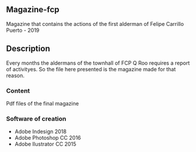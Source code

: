 ## Magazine-fcp
 Magazine that contains the actions of the first alderman of Felipe Carrillo Puerto - 2019

## Description
Every months the aldermans of the townhall of FCP Q Roo requires a report of activityes. So the file here presented is the magazine made for that reason.

### Content
Pdf files of the final magazine 

### Software of creation
* Adobe Indesign 2018
* Adobe Photoshop CC 2016
* Adobe Ilustrator CC 2015
